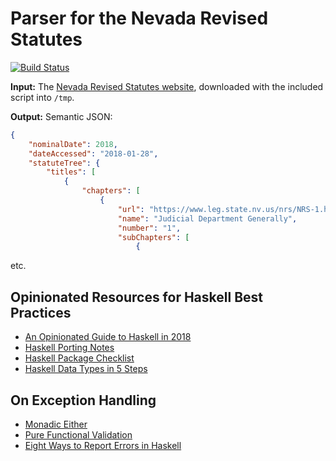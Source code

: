 Parser for the Nevada Revised Statutes
======================================

[![Build Status](https://travis-ci.org/public-law/nevada-revised-statutes-parser.svg?branch=master)](https://travis-ci.org/public-law/nevada-revised-statutes-parser)

**Input:** The [Nevada Revised Statutes website](https://www.leg.state.nv.us/NRS/),
downloaded with the included script into `/tmp`.

**Output:** Semantic JSON:

```json
{
    "nominalDate": 2018,
    "dateAccessed": "2018-01-28",
    "statuteTree": {
        "titles": [
            {
                "chapters": [
                    {
                        "url": "https://www.leg.state.nv.us/nrs/NRS-1.html",
                        "name": "Judicial Department Generally",
                        "number": "1",
                        "subChapters": [
                            {
```

etc.

Opinionated Resources for Haskell Best Practices
------------------------------------------------

* [An Opinionated Guide to Haskell in 2018](https://lexi-lambda.github.io/blog/2018/02/10/an-opinionated-guide-to-haskell-in-2018/)
* [Haskell Porting Notes](https://github.com/srid/slownews/blob/master/notes/haskell-port.md)
* [Haskell Package Checklist](http://taylor.fausak.me/haskell-package-checklist/)
* [Haskell Data Types in 5 Steps](https://mmhaskell.com/blog/2017/12/24/haskell-data-types-in-5-steps)

On Exception Handling
---------------------

* [Monadic Either](https://www.reddit.com/r/haskellquestions/comments/a6xzdj/library_for_easy_newtype_generation_eg_data/ec5b3rz/)
* [Pure Functional Validation](https://medium.com/blacklane-engineering/pure-functional-validation-64a7885d22ac)
* [Eight Ways to Report Errors in Haskell](http://www.randomhacks.net/2007/03/10/haskell-8-ways-to-report-errors/)
